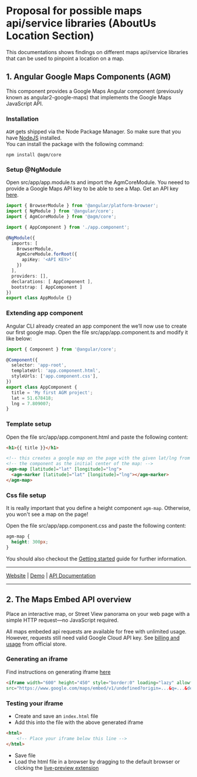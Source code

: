 # Proposal for possible maps api/service libraries (AboutUs Location Section)

This documentations shows findings on different maps api/service libraries that can be used to pinpoint a location on a map.

## 1. Angular Google Maps Components (AGM)

This component provides a Google Maps Angular component  (previously known as angular2-google-maps) that implements the Google Maps JavaScript API.
  


### Installation

`AGM` gets shipped via the Node Package Manager. So make sure that you have [NodeJS](https://nodejs.org) installed.  
You can install the package with the following command:

```shell
npm install @agm/core
```

### Setup @NgModule

Open src/app/app.module.ts and import the AgmCoreModule. You neeed to provide a Google Maps API key to be able to see a Map. Get an API key [here](https://developers.google.com/maps/documentation/javascript/get-api-key?hl=en#key).

```ts
import { BrowserModule } from '@angular/platform-browser';
import { NgModule } from '@angular/core';
import { AgmCoreModule } from '@agm/core';

import { AppComponent } from './app.component';

@NgModule({
  imports: [
    BrowserModule,
    AgmCoreModule.forRoot({
      apiKey: '<API KEY>'
    })
  ],
  providers: [],
  declarations: [ AppComponent ],
  bootstrap: [ AppComponent ]
})
export class AppModule {}
```

### Extending app component

Angular CLI already created an app component the we’ll now use to create our first google map. Open the file src/app/app.component.ts and modify it like below:

```ts
import { Component } from '@angular/core';

@Component({
  selector: 'app-root',
  templateUrl: 'app.component.html',
  styleUrls: ['app.component.css'],
})
export class AppComponent {
  title = 'My first AGM project';
  lat = 51.678418;
  lng = 7.809007;
}
```
### Template setup

Open the file src/app/app.component.html and paste the following content:


```html
<h1>{{ title }}</h1>

<!-- this creates a google map on the page with the given lat/lng from -->
<!-- the component as the initial center of the map: -->
<agm-map [latitude]="lat" [longitude]="lng">
  <agm-marker [latitude]="lat" [longitude]="lng"></agm-marker>
</agm-map>
```

### Css file setup

It is really important that you define a height component `agm-map`. Otherwise, you won't see a map on the page!

Open the file src/app/app.component.css and paste the following content:

```css
agm-map {
  height: 300px;
}
```
You should also checkout the [Getting started](https://angular-maps.com/guides/getting-started/) guide for further information.

---
[Website](https://angular-maps.com/) | [Demo](https://stackblitz.com/edit/angular-google-maps-demo) | [API Documentation](https://angular-maps.com/api-docs/) 

---

## 2. The Maps Embed API overview

Place an interactive map, or Street View panorama on your web page with a simple HTTP request—no JavaScript required.

All maps embeded api requests are available for free with unlimited usage. However, requests still need valid Google Cloud API key. See [billing and usage](https://developers.google.com/maps/documentation/embed/usage-and-billing) from official store.

### Generating an iframe

Find instructions on generating iframe [here](https://developers.google.com/maps/documentation/embed/quickstart#generating_an_iframe)

```html
<iframe width="600" height="450" style="border:0" loading="lazy" allowfullscreen
src="https://www.google.com/maps/embed/v1/undefined?origin=...&q=...&destination=...&center=...&zoom=...&key=..."></iframe>
```

### Testing your iframe

* Create and save an `index.html` file
* Add this into the file with the above generated iframe

```html
<html>
    <!-- Place your iframe below this line -->
</html>
```
* Save file
* Load the html file in a browser by dragging to the default browser or clicking the [live-preview extension](https://marketplace.visualstudio.com/items?itemName=ms-vscode.live-server)